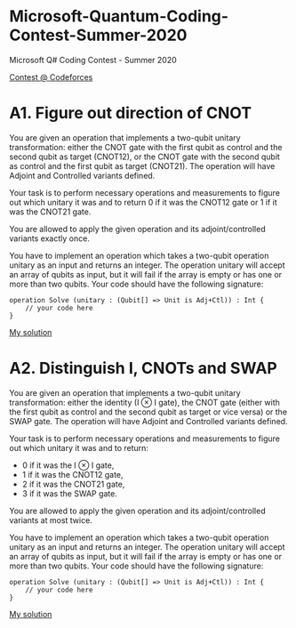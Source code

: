 # Microsoft-Quantum-Coding-Contest-Summer-2020
Microsoft Q# Coding Contest - Summer 2020

[Contest @ Codeforces](https://codeforces.com/contest/1357)

# A1. Figure out direction of CNOT

You are given an operation that implements a two-qubit unitary transformation: either the CNOT gate with the first qubit as control and the second qubit as target (CNOT12), or the CNOT gate with the second qubit as control and the first qubit as target (CNOT21). The operation will have Adjoint and Controlled variants defined.

Your task is to perform necessary operations and measurements to figure out which unitary it was and to return 0 if it was the CNOT12 gate or 1 if it was the CNOT21 gate.

You are allowed to apply the given operation and its adjoint/controlled variants exactly once.

You have to implement an operation which takes a two-qubit operation unitary as an input and returns an integer. The operation unitary will accept an array of qubits as input, but it will fail if the array is empty or has one or more than two qubits. Your code should have the following signature:

```qsharp
operation Solve (unitary : (Qubit[] => Unit is Adj+Ctl)) : Int {
    // your code here
}
```

[My solution](./A1/src/Main.qs)

# A2. Distinguish I, CNOTs and SWAP

You are given an operation that implements a two-qubit unitary transformation: either the identity (I ⊗ I gate), the CNOT gate (either with the first qubit as control and the second qubit as target or vice versa) or the SWAP gate. The operation will have Adjoint and Controlled variants defined.

Your task is to perform necessary operations and measurements to figure out which unitary it was and to return:
- 0 if it was the I ⊗ I gate,
- 1 if it was the CNOT12 gate,
- 2 if it was the CNOT21 gate,
- 3 if it was the SWAP gate.

You are allowed to apply the given operation and its adjoint/controlled variants at most twice.

You have to implement an operation which takes a two-qubit operation unitary as an input and returns an integer. The operation unitary will accept an array of qubits as input, but it will fail if the array is empty or has one or more than two qubits. Your code should have the following signature:

```qsharp
operation Solve (unitary : (Qubit[] => Unit is Adj+Ctl)) : Int {
    // your code here
}
```

[My solution](./A2/src/Main.qs)